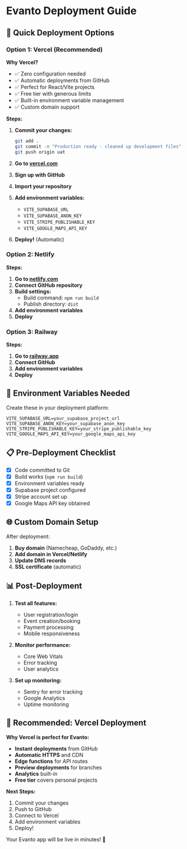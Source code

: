 # Evanto Deployment Guide

## 🚀 Quick Deployment Options

### Option 1: Vercel (Recommended)

**Why Vercel?**
- ✅ Zero configuration needed
- ✅ Automatic deployments from GitHub
- ✅ Perfect for React/Vite projects
- ✅ Free tier with generous limits
- ✅ Built-in environment variable management
- ✅ Custom domain support

**Steps:**
1. **Commit your changes:**
   ```bash
   git add .
   git commit -m "Production ready - cleaned up development files"
   git push origin uat
   ```

2. **Go to [vercel.com](https://vercel.com)**
3. **Sign up with GitHub**
4. **Import your repository**
5. **Add environment variables:**
   - `VITE_SUPABASE_URL`
   - `VITE_SUPABASE_ANON_KEY`
   - `VITE_STRIPE_PUBLISHABLE_KEY`
   - `VITE_GOOGLE_MAPS_API_KEY`

6. **Deploy!** (Automatic)

### Option 2: Netlify

**Steps:**
1. **Go to [netlify.com](https://netlify.com)**
2. **Connect GitHub repository**
3. **Build settings:**
   - Build command: `npm run build`
   - Publish directory: `dist`
4. **Add environment variables**
5. **Deploy**

### Option 3: Railway

**Steps:**
1. **Go to [railway.app](https://railway.app)**
2. **Connect GitHub**
3. **Add environment variables**
4. **Deploy**

## 🔧 Environment Variables Needed

Create these in your deployment platform:

```env
VITE_SUPABASE_URL=your_supabase_project_url
VITE_SUPABASE_ANON_KEY=your_supabase_anon_key
VITE_STRIPE_PUBLISHABLE_KEY=your_stripe_publishable_key
VITE_GOOGLE_MAPS_API_KEY=your_google_maps_api_key
```

## 📋 Pre-Deployment Checklist

- [x] Code committed to Git
- [x] Build works (`npm run build`)
- [x] Environment variables ready
- [x] Supabase project configured
- [x] Stripe account set up
- [x] Google Maps API key obtained

## 🌐 Custom Domain Setup

After deployment:
1. **Buy domain** (Namecheap, GoDaddy, etc.)
2. **Add domain in Vercel/Netlify**
3. **Update DNS records**
4. **SSL certificate** (automatic)

## 📊 Post-Deployment

1. **Test all features:**
   - User registration/login
   - Event creation/booking
   - Payment processing
   - Mobile responsiveness

2. **Monitor performance:**
   - Core Web Vitals
   - Error tracking
   - User analytics

3. **Set up monitoring:**
   - Sentry for error tracking
   - Google Analytics
   - Uptime monitoring

## 🎯 Recommended: Vercel Deployment

**Why Vercel is perfect for Evanto:**
- **Instant deployments** from GitHub
- **Automatic HTTPS** and CDN
- **Edge functions** for API routes
- **Preview deployments** for branches
- **Analytics** built-in
- **Free tier** covers personal projects

**Next Steps:**
1. Commit your changes
2. Push to GitHub
3. Connect to Vercel
4. Add environment variables
5. Deploy!

Your Evanto app will be live in minutes! 🚀
